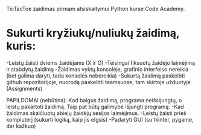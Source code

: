 TicTacToe zaidimas pirmam atsiskaitymui Python kurse Code Academy.

# Sukurti kryžiukų/nuliukų žaidimą, kuris:
-Leistų žaisti dviems žaidėjams (X ir O)
-Teisingai fiksuotų žaidėjo laimėjimą ir stabdytų žaidimą
-Žaidimas vyktų konsolėje, grafinio interfeiso nereikia (bet galima daryti, tada konsolės nebereikia)
-Sukurtą žaidimą paskelbti github repozitorijoje, nuorodą paskelbti teamsuose, tam skirtoje užduotyje (Assignments)

PAPILDOMAI (nebūtina):
Kad baigus žaidimą, programa neišsijungtų, o leistų pakartoti žaidimą. Taip pat būtų galimybė išjungti programą.
-Kad žaidimas skaičiuotų abiejų žaidėjų sesijos laimėjimus.
-Leistų žaisti prieš kompiuterį (sukurti logiką, kaip jis elgsis)
-Padaryti GUI (su tkinter, pygame, dar kažkuo)
